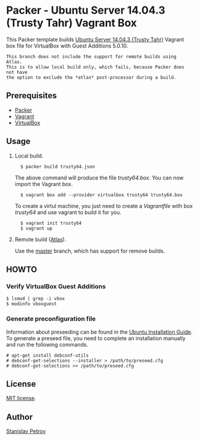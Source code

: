 # Packer - Ubuntu Server 14.04.3 (Trusty Tahr) Vagrant Box


This Packer template builds [Ubuntu Server 14.04.3 (Trusty Tahr)](https://wiki.ubuntu.com/TrustyTahr/ReleaseNotes) Vagrant box file for VirtualBox with Guest Additions 5.0.10.

    This branch does not include the support for remote builds using Atlas.
    This is to allow local build only, which fails, because Packer does not have
    the option to exclude the *atlas* post-processor during a build.

## Prerequisites

 * [Packer](http://www.packer.io/)
 * [Vagrant](http://vagrantup.com/)
 * [VirtualBox](https://www.virtualbox.org/)

## Usage

1. Local build.

         $ packer build trusty64.json

   The above command will produce the file *trusty64.box*. You can now import the Vagrant box.

         $ vagrant box add --provider virtualbox trusty64 trusty64.box

   To create a virtul machine, you just need to create a *Vagrantfile* with box *trusty64* and use vagrant to build it for you.

         $ vagrant init trusty64
         $ vagrant up


2. Remote build ([Atlas](https://atlas.hashicorp.com/)).

   Use the [master](https://github.com/sepetrov/trusty64/tree/master) branch, which has support for remove builds.


## HOWTO

### Verify VirtualBox Guest Additions

    $ lsmod | grep -i vbox
    $ modinfo vboxguest

### Generate preconfiguration file

Information about preseeding can be found in the [Ubuntu Installation Guide](https://help.ubuntu.com/lts/installation-guide/armhf/apb.html). To generate a preseed file, you need to complete an installation manually and run the following commands.

    # apt-get install debconf-utils
    # debconf-get-selections --installer > /path/to/preseed.cfg
    # debconf-get-selections >> /path/to/preseed.cfg

## License

[MIT license](LICENCE.md).

## Author

[Stanislav Petrov](https://github.com/sepetrov)
